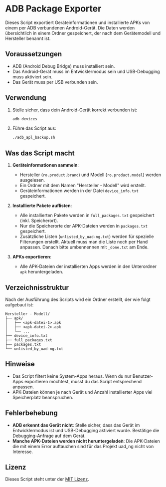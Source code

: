 # ADB Package Exporter

Dieses Script exportiert Geräteinformationen und installierte APKs von einem per ADB verbundenen Android-Gerät. Die Daten werden übersichtlich in einem Ordner gespeichert, der nach dem Gerätemodell und Hersteller benannt ist.

## Voraussetzungen
- ADB (Android Debug Bridge) muss installiert sein.
- Das Android-Gerät muss im Entwicklermodus sein und USB-Debugging muss aktiviert sein.
- Das Gerät muss per USB verbunden sein.

## Verwendung
1. Stelle sicher, dass dein Android-Gerät korrekt verbunden ist:
   ```bash
   adb devices
   ```
2. Führe das Script aus:
   ```bash
   ./adb_apl_backup.sh
   ```

## Was das Script macht
1. **Geräteinformationen sammeln**:
   - Hersteller (`ro.product.brand`) und Modell (`ro.product.model`) werden ausgelesen.
   - Ein Ordner mit dem Namen "Hersteller - Modell" wird erstellt.
   - Geräteinformationen werden in der Datei `device_info.txt` gespeichert.

2. **Installierte Pakete auflisten**:
   - Alle installierten Pakete werden in `full_packages.txt` gespeichert (inkl. Speicherort).
   - Nur die Speicherorte der APK-Dateien werden in `packages.txt` gespeichert.
   - Zusätzliche Listen (`unlisted_by_uad-ng.txt`) werden für spezielle Filterungen erstellt. Aktuell muss man die Liste noch per Hand anpassen. Danach bitte umbennennen mit ```_done.txt``` am Ende.

3. **APKs exportieren**:
   - Alle APK-Dateien der installierten Apps werden in den Unterordner `apk` heruntergeladen.

## Verzeichnisstruktur
Nach der Ausführung des Scripts wird ein Ordner erstellt, der wie folgt aufgebaut ist:

```
Hersteller - Modell/
├── apk/
│   ├── <apk-datei-1>.apk
│   ├── <apk-datei-2>.apk
│   └── ...
├── device_info.txt
├── full_packages.txt
├── packages.txt
└── unlisted_by_uad-ng.txt
```

## Hinweise
- Das Script filtert keine System-Apps heraus. Wenn du nur Benutzer-Apps exportieren möchtest, musst du das Script entsprechend anpassen.
- APK-Dateien können je nach Gerät und Anzahl installierter Apps viel Speicherplatz beanspruchen.

## Fehlerbehebung
- **ADB erkennt das Gerät nicht**: Stelle sicher, dass das Gerät im Entwicklermodus ist und USB-Debugging aktiviert wurde. Bestätige die Debugging-Anfrage auf dem Gerät.
- **Manche APK-Dateien werden nicht heruntergeladeǹ**: Die APK-Dateien die mit einem Error auftauchen sind für das Projekt uad_ng nicht von Interesse.

## Lizenz
Dieses Script steht unter der [MIT Lizenz](https://opensource.org/licenses/MIT).


